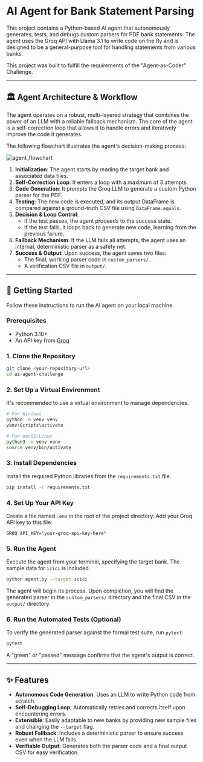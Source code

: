 # AI Agent for Bank Statement Parsing

This project contains a Python-based AI agent that autonomously generates, tests, and debugs custom parsers for PDF bank statements. The agent uses the Groq API with Llama 3.1 to write code on the fly and is designed to be a general-purpose tool for handling statements from various banks.

This project was built to fulfill the requirements of the "Agent-as-Coder" Challenge.

---
## 🏛️ Agent Architecture & Workflow

The agent operates on a robust, multi-layered strategy that combines the power of an LLM with a reliable fallback mechanism. The core of the agent is a self-correction loop that allows it to handle errors and iteratively improve the code it generates.

The following flowchart illustrates the agent's decision-making process:

![agent_flowchart](https://github.com/user-attachments/assets/43172169-df0b-4c51-a1a1-22d6bee1d6fb)


1.  **Initialization**: The agent starts by reading the target bank and associated data files.
2.  **Self-Correction Loop**: It enters a loop with a maximum of 3 attempts.
3.  **Code Generation**: It prompts the Groq LLM to generate a custom Python parser for the PDF.
4.  **Testing**: The new code is executed, and its output DataFrame is compared against a ground-truth CSV file using `DataFrame.equals`.
5.  **Decision & Loop Control**:
    * If the test passes, the agent proceeds to the success state.
    * If the test fails, it loops back to generate new code, learning from the previous failure.
6.  **Fallback Mechanism**: If the LLM fails all attempts, the agent uses an internal, deterministic parser as a safety net.
7.  **Success & Output**: Upon success, the agent saves two files:
    * The final, working parser code in `custom_parsers/`.
    * A verification CSV file in `output/`.

---
## 🚀 Getting Started

Follow these instructions to run the AI agent on your local machine.

### Prerequisites

* Python 3.10+
* An API key from [Groq](https://console.groq.com/keys)

### 1. Clone the Repository

```bash
git clone <your-repository-url>
cd ai-agent-challenge
```

### 2. Set Up a Virtual Environment

It's recommended to use a virtual environment to manage dependencies.

```bash
# For Windows
python -m venv venv
venv\Scripts\activate

# For macOS/Linux
python3 -m venv venv
source venv/bin/activate
```

### 3. Install Dependencies

Install the required Python libraries from the `requirements.txt` file.

```bash
pip install -r requirements.txt
```

### 4. Set Up Your API Key

Create a file named `.env` in the root of the project directory. Add your Groq API key to this file:

```
GROQ_API_KEY="your-groq-api-key-here"
```

### 5. Run the Agent

Execute the agent from your terminal, specifying the target bank. The sample data for `icici` is included.

```bash
python agent.py --target icici
```

The agent will begin its process. Upon completion, you will find the generated parser in the `custom_parsers/` directory and the final CSV in the `output/` directory.

### 6. Run the Automated Tests (Optional)

To verify the generated parser against the formal test suite, run `pytest`:

```bash
pytest
```

A "green" or "passed" message confirms that the agent's output is correct.

---
## ✨ Features

* **Autonomous Code Generation**: Uses an LLM to write Python code from scratch.
* **Self-Debugging Loop**: Automatically retries and corrects itself upon encountering errors.
* **Extensible**: Easily adaptable to new banks by providing new sample files and changing the `--target` flag.
* **Robust Fallback**: Includes a deterministic parser to ensure success even when the LLM fails.
* **Verifiable Output**: Generates both the parser code and a final output CSV for easy verification.

